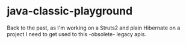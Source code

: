java-classic-playground
=======================

Back to the past, as I'm working on a Struts2 and plain Hibernate on a project I
need to get used to this -obsolete- legacy apis.
